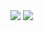 <!-- My GitHub stats -->
<img src="https://github-readme-stats-git-master-tmrsich.vercel.app/api?username=tmrsich&theme=algolia&show_icons=true"/>

<!-- My top languages -->
<img src="https://github-readme-stats-lxleqxr3y-tmrsich.vercel.app/api/top-langs/?username=tmrsich&theme=algolia&count_private=true&langs_count=50&layout=compact"/>
